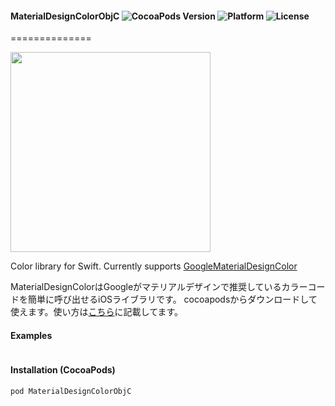 #### MaterialDesignColorObjC ![CocoaPods Version](https://img.shields.io/cocoapods/v/MaterialDesignColor.svg?style=flat) ![Platform](https://img.shields.io/cocoapods/p/MaterialDesignColor.svg?style=flat) ![License](https://img.shields.io/cocoapods/l/MaterialDesignColor.svg?style=flat)
==============

<img src="https://s3.amazonaws.com/cocoacontrols_production/uploads/control_image/image/6689/iOS_Simulator_Screen_Shot_2015.06.09_23.45.20.png" width="320px">


Color library for Swift. Currently supports [GoogleMaterialDesignColor](https://www.google.com/design/spec/style/color.html)

MaterialDesignColorはGoogleがマテリアルデザインで推奨しているカラーコードを簡単に呼び出せるiOSライブラリです。 cocoapodsからダウンロードして使えます。使い方は[こちら](http://qiita.com/tichise/items/d6907d95738673e54bd8)に記載してます。

#### Examples

```html
```

#### Installation (CocoaPods)
`pod MaterialDesignColorObjC`
